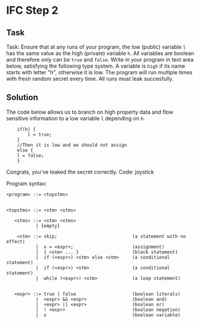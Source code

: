 # IFC Step 2

## Task
Task: Ensure that at any runs of your program, the low (public) variable `l` has the same value as the high (private) variable `h`.
All variables are boolean and therefore only can be `true` and `false`.
Write in your program in text area below, satisfying the following type system.
A variable is `high` if its name starts with letter "h", otherwise it is low.
The program will run multiple times with fresh random secret every time. All runs must leak succesfully.

## Solution
The code below allows us to branch on high property data and flow sensitive information to a low variable `l` depending on `h`.

```
    if(h) {
        l = true;
    }
    //Then it is low and we should not assign
    else {
    l = false;
    }
```

Congrats, you've leaked the secret correctly. Code: joystick

Program syntax:

```
<program> ::= <topstms>


<topstms> ::= <stm> <stms>

   <stms> ::= <stm> <stms>
           | {empty}

    <stm> ::= skip;                            (a statement with no effect)
           |  x = <expr>;                      (assignment)
           |  { <stm> ... }                    (block statement)
           |  if (<expr>) <stm> else <stm>     (a conditional statement)
           |  if (<expr>) <stm>                (a conditional statement)
           |  while (<expr>) <stm>             (a loop statement)


   <expr> ::= true | false                     (boolean literals)
           |  <expr> && <expr>                 (boolean and)
           |  <expr> || <expr>                 (boolean or)
           |  ! <expr>                         (boolean negation)
           |  x                                (boolean variable)
```
